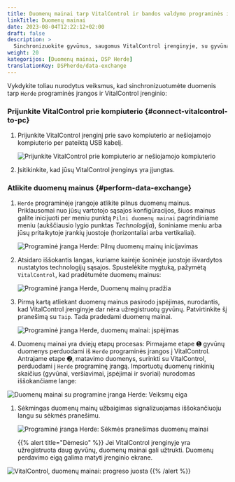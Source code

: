```yaml
---
title: Duomenų mainai tarp VitalControl ir bandos valdymo programinės įrangos Herde
linkTitle: Duomenų mainai
date: 2023-08-04T12:22:12+02:00
draft: false
description: >
  Sinchronizuokite gyvūnus, saugomus VitalControl įrenginyje, su gyvūnais, valdomais *Herde* programine įranga, ir perduokite matavimo duomenis, užfiksuotus VitalControl įrenginyje, į *Herde* programinę įrangą.
weight: 20
kategorijos: [Duomenų mainai, DSP Herde]
translationKey: DSPherde/data-exchange
---
```

Vykdykite toliau nurodytus veiksmus, kad sinchronizuotumėte duomenis tarp `Herde` programinės įrangos ir VitalControl įrenginio:

### Prijunkite VitalControl prie kompiuterio {#connect-vitalcontrol-to-pc}

1. Prijunkite VitalControl įrenginį prie savo kompiuterio ar nešiojamojo kompiuterio per pateiktą USB kabelį.

   ![Prijunkite VitalControl prie kompiuterio ar nešiojamojo kompiuterio](/images/synchronisation/connect-to-pc.svg "Prijunkite VitalControl prie kompiuterio")

1. Įsitikinkite, kad jūsų VitalControl įrenginys yra įjungtas.

### Atlikite duomenų mainus {#perform-data-exchange}

1. `Herde` programinėje įrangoje atlikite pilnus duomenų mainus. Priklausomai nuo jūsų vartotojo sąsajos konfigūracijos, šiuos mainus galite inicijuoti per meniu punktą `Pilni duomenų mainai` pagrindiniame meniu (aukščiausio lygio punktas _Technologija_), šoniniame meniu arba jūsų pritaikytoje įrankių juostoje (horizontaliai arba vertikaliai).

   ![Programinė įranga Herde: Pilnų duomenų mainų inicijavimas](../screenshots/data-exchange.png "Herde: Duomenų mainų inicijavimas")

1. Atsidaro iššokantis langas, kuriame kairėje šoninėje juostoje išvardytos nustatytos technologijų sąsajos. Spustelėkite mygtuką, pažymėtą `VitalControl`, kad pradėtumėte duomenų mainus:

   ![Programinė įranga Herde, Duomenų mainų pradžia](../screenshots/start-transfer.png "Herde: Duomenų mainų pradžia")

1. Pirmą kartą atliekant duomenų mainus pasirodo įspėjimas, nurodantis, kad VitalControl įrenginyje dar nėra užregistruotų gyvūnų. Patvirtinkite šį pranešimą su `Taip`. Tada pradedami duomenų mainai.

   ![Programinė įranga Herde, duomenų mainai: įspėjimas](../screenshots/warning.png "Duomenų mainai: įspėjimas")

1. Duomenų mainai yra dviejų etapų procesas: Pirmajame etape ➊ gyvūnų duomenys perduodami iš `Herde` programinės įrangos į VitalControl. Antrajame etape ➋, matavimo duomenys, surinkti su VitalControl, perduodami į `Herde` programinę įrangą. Importuotų duomenų rinkinių skaičius (gyvūnai, veršiavimai, įspėjimai ir svoriai) nurodomas iššokančiame lange:

![Duomenų mainai su programine įranga Herde: Veiksmų eiga](../screenshots/data-transfer.png "Duomenų mainai: Veiksmų eiga")

1. Sėkmingas duomenų mainų užbaigimas signalizuojamas iššokančiuoju langu su sėkmės pranešimu.

   ![Programinė įranga Herde: Sėkmės pranešimas duomenų mainai](../screenshots/success-message.png "Herde: Sėkmės pranešimas duomenų mainai")

    {{% alert title="Dėmesio" %}}
Jei VitalControl įrenginyje yra užregistruota daug gyvūnų, duomenų mainai gali užtrukti. Duomenų perdavimo eigą galima matyti įrenginio ekrane.

![VitalControl, duomenų mainai: progreso juosta](../../vcsynchronizer/images/import-animals/data-transfer.png "VitalControl: progreso juosta duomenų mainai")
    {{% /alert %}}
